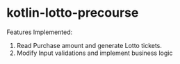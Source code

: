 # kotlin-lotto-precourse

Features Implemented:

1. Read Purchase amount and generate Lotto tickets.
2. Modify Input validations and implement business logic
